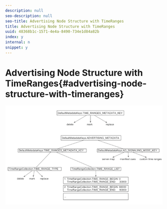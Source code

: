 ```yaml
---
description: null
seo-description: null
seo-title: Advertising Node Structure with TimeRanges
title: Advertising Node Structure with TimeRanges
uuid: 48368b1c-1571-4e4a-8490-734e1d84a82b
index: y
internal: n
snippet: y
---
```


# Advertising Node Structure with TimeRanges{#advertising-node-structure-with-timeranges}

<a id="fig_CD71214FBF8945729FC34CD2F0047EF8"></a>

![](assets/psdk_ad-node-structure_web.png)

